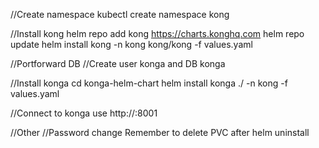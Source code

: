 //Create namespace
kubectl create namespace kong

//Install kong
helm repo add kong https://charts.konghq.com
helm repo update
helm install kong -n kong kong/kong -f values.yaml

//Portforward DB
//Create user konga and DB konga

//Install konga
cd konga-helm-chart
helm install konga ./ -n kong -f values.yaml


//Connect to konga
use http://<cluster ip>:8001

//Other
//Password change
Remember to delete PVC after helm uninstall

